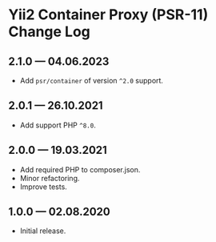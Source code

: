 # Yii2 Container Proxy (PSR-11) Change Log

## 2.1.0 — 04.06.2023

- Add `psr/container` of version `^2.0` support. 

## 2.0.1 — 26.10.2021

- Add support PHP `^8.0`. 

## 2.0.0 — 19.03.2021

- Add required PHP to composer.json.
- Minor refactoring.
- Improve tests.

## 1.0.0 — 02.08.2020

- Initial release.
